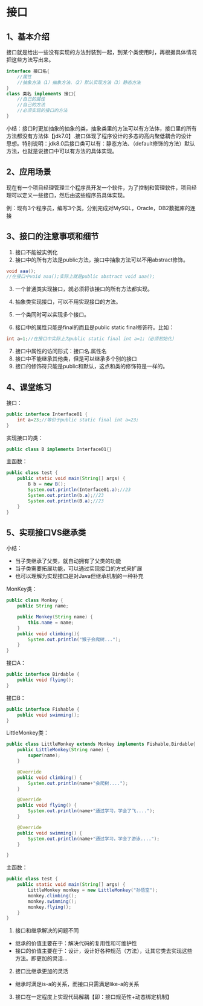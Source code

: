 # 接口

## 1、基本介绍

接口就是给出一些没有实现的方法封装到一起，到某个类使用时，再根据具体情况把这些方法写出来。

```java
interface 接口名{
    //属性
    //抽象方法（1）抽象方法、（2）默认实现方法（3）静态方法
}
class 类名 implements 接口{
    //自己的属性
    //自己的方法
    //必须实现的接口的方法
}
```

小结：接口时更加抽象的抽象的类，抽象类里的方法可以有方法体，接口里的所有方法都没有方法体【jdk7.0】.接口体现了程序设计的多态的高内聚低耦合的设计思想。特别说明：jdk8.0后接口类可以有：静态方法、（default修饰的方法）默认方法，也就是说接口中可以有方法的具体实现。

## 2、应用场景

现在有一个项目经理管理三个程序员开发一个软件，为了控制和管理软件，项目经理可以定义一些接口，然后由这些程序员具体实现。

例：现有3个程序员，编写3个类，分别完成对MySQL，Oracle，DB2数据库的连接

## 3、接口的注意事项和细节

1. 接口不能被实例化
2. 接口中的所有方法是public方法，接口中抽象方法可以不用abstract修饰。

```java
void aaa();
//在接口中void aaa();实际上就是public abstract void aaa();
```

3. 一个普通类实现接口，就必须将该接口的所有方法都实现。
4. 抽象类实现接口，可以不用实现接口的方法。

5. 一个类同时可以实现多个接口。
6. 接口中的属性只能是final的而且是public static final修饰符。比如：

```java
int a=1;//在接口中实际上为public static final int a=1;（必须初始化）
```

7.  接口中属性的访问形式：接口名.属性名
8. 接口中不能继承其他类，但是可以继承多个别的接口
9. 接口的修饰符只能是public和默认，这点和类的修饰符是一样的。

## 4、课堂练习

接口：

```java
public interface Interface01 {
    int a=23;//等价于public static final int a=23;
}
```

实现接口的类：

```java
public class B implements Interface01{}
```

主函数：

```java
public class test {
    public static void main(String[] args) {
        B b = new B();
        System.out.println(Interface01.a);//23
        System.out.println(b.a);//23
        System.out.println(B.a);//23
    }
}
```

## 5、实现接口VS继承类

小结：

+ 当子类继承了父类，就自动拥有了父类的功能
+ 当子类需要拓展功能，可以通过实现接口的方式来扩展
+ 也可以理解为实现接口是对Java但继承机制的一种补充

MonKey类：

```java
public class Monkey {
    public String name;

    public Monkey(String name) {
        this.name = name;
    }
    public void climbing(){
        System.out.println("猴子会爬树...");
    }
}
```

接口A：

```java
public interface Birdable {
    public void flying();
}
```

接口B：

```java
public interface Fishable {
    public void swimming();
}
```

LittleMonkey类：

```java
public class LittleMonkey extends Monkey implements Fishable,Birdable{
    public LittleMonkey(String name) {
        super(name);
    }

    @Override
    public void climbing() {
        System.out.println(name+"会爬树....");
    }

    @Override
    public void flying() {
        System.out.println(name+"通过学习，学会了飞....");
    }

    @Override
    public void swimming() {
        System.out.println(name+"通过学习，学会了游泳....");
    }

}
```

主函数：

```java
public class test {
    public static void main(String[] args) {
        LittleMonkey monkey = new LittleMonkey("孙悟空");
        monkey.climbing();
        monkey.swimming();
        monkey.flying();
    }
}
```

1. 接口和继承解决的问题不同

+ 继承的价值主要在于：解决代码的复用性和可维护性
+ 接口的价值主要在于：设计，设计好各种规范（方法），让其它类去实现这些方法。即更加的灵活...

2. 接口比继承更加的灵活

+ 继承时满足is-a的关系，而接口只需满足like-a的关系

3. 接口在一定程度上实现代码解耦【即：接口规范性+动态绑定机制】